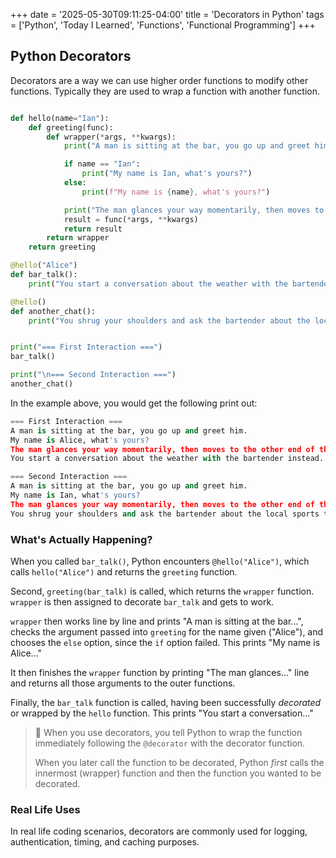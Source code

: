 +++
date = '2025-05-30T09:11:25-04:00'
title = 'Decorators in Python'
tags = ['Python', 'Today I Learned', 'Functions', 'Functional Programming']
+++

## Python Decorators

Decorators are a way we can use higher order functions to modify other functions. Typically they are used to wrap a function with another function.

```python

def hello(name="Ian"):
    def greeting(func):
        def wrapper(*args, **kwargs):
            print("A man is sitting at the bar, you go up and greet him.")

            if name == "Ian":
                print("My name is Ian, what's yours?")
            else:
                print(f"My name is {name}, what's yours?")

            print("The man glances your way momentarily, then moves to the other end of the bar.")
            result = func(*args, **kwargs)
            return result
        return wrapper
    return greeting

@hello("Alice")
def bar_talk():
    print("You start a conversation about the weather with the bartender instead.")

@hello()
def another_chat():
    print("You shrug your shoulders and ask the bartender about the local sports team.")


print("=== First Interaction ===")
bar_talk()

print("\n=== Second Interaction ===")
another_chat()

```

In the example above, you would get the following print out:

```python
=== First Interaction ===
A man is sitting at the bar, you go up and greet him.
My name is Alice, what's yours?
The man glances your way momentarily, then moves to the other end of the bar.
You start a conversation about the weather with the bartender instead.

=== Second Interaction ===
A man is sitting at the bar, you go up and greet him.
My name is Ian, what's yours?
The man glances your way momentarily, then moves to the other end of the bar.
You shrug your shoulders and ask the bartender about the local sports team.
```

### What's Actually Happening?

When you called `bar_talk()`, Python encounters `@hello("Alice")`, which calls `hello("Alice")` and returns the `greeting` function.

Second, `greeting(bar_talk)` is called, which returns the `wrapper` function. `wrapper` is then assigned to decorate `bar_talk` and gets to work.

`wrapper` then works line by line and prints "A man is sitting at the bar...", checks the argument passed into `greeting` for the name given ("Alice"), and chooses the `else` option, since the `if` option failed. This prints "My name is Alice..."

It then finishes the `wrapper` function by printing "The man glances..." line and returns all those arguments to the outer functions.

Finally, the `bar_talk` function is called, having been successfully _decorated_ or wrapped by the `hello` function. This prints "You start a conversation..."

> 🧠 When you use decorators, you tell Python to wrap the function immediately following the `@decorator` with the decorator function.
>
> When you later call the function to be decorated, Python _first_ calls the innermost (wrapper) function and then the function you wanted to be decorated.

### Real Life Uses

In real life coding scenarios, decorators are commonly used for logging, authentication, timing, and caching purposes.
